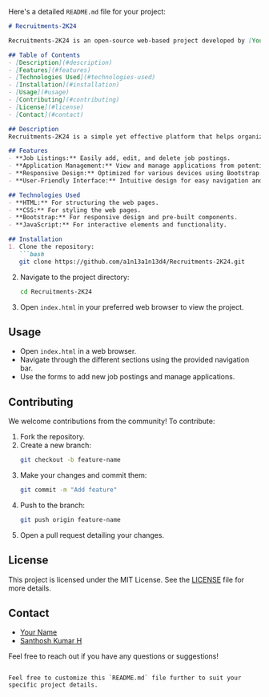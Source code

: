 Here's a detailed `README.md` file for your project:

```markdown
# Recruitments-2K24

Recruitments-2K24 is an open-source web-based project developed by [Your Name](https://github.com/a1n13a1n13d4) and [Santhosh Kumar H](https://github.com/aspersanthosh29). This project is designed to streamline the recruitment process, providing a user-friendly interface for managing job applications and candidate information.

## Table of Contents
- [Description](#description)
- [Features](#features)
- [Technologies Used](#technologies-used)
- [Installation](#installation)
- [Usage](#usage)
- [Contributing](#contributing)
- [License](#license)
- [Contact](#contact)

## Description
Recruitments-2K24 is a simple yet effective platform that helps organizations manage their recruitment process. Built using HTML, CSS, Bootstrap, and JavaScript, this project aims to enhance the efficiency of handling job applications and candidate details.

## Features
- **Job Listings:** Easily add, edit, and delete job postings.
- **Application Management:** View and manage applications from potential candidates.
- **Responsive Design:** Optimized for various devices using Bootstrap.
- **User-Friendly Interface:** Intuitive design for easy navigation and usage.

## Technologies Used
- **HTML:** For structuring the web pages.
- **CSS:** For styling the web pages.
- **Bootstrap:** For responsive design and pre-built components.
- **JavaScript:** For interactive elements and functionality.

## Installation
1. Clone the repository:
   ```bash
   git clone https://github.com/a1n13a1n13d4/Recruitments-2K24.git
   ```
2. Navigate to the project directory:
   ```bash
   cd Recruitments-2K24
   ```
3. Open `index.html` in your preferred web browser to view the project.

## Usage
- Open `index.html` in a web browser.
- Navigate through the different sections using the provided navigation bar.
- Use the forms to add new job postings and manage applications.

## Contributing
We welcome contributions from the community! To contribute:
1. Fork the repository.
2. Create a new branch:
   ```bash
   git checkout -b feature-name
   ```
3. Make your changes and commit them:
   ```bash
   git commit -m "Add feature"
   ```
4. Push to the branch:
   ```bash
   git push origin feature-name
   ```
5. Open a pull request detailing your changes.

## License
This project is licensed under the MIT License. See the [LICENSE](LICENSE) file for more details.

## Contact
- [Your Name](https://github.com/a1n13a1n13d4)
- [Santhosh Kumar H](https://github.com/aspersanthosh29)

Feel free to reach out if you have any questions or suggestions!
```

Feel free to customize this `README.md` file further to suit your specific project details.
